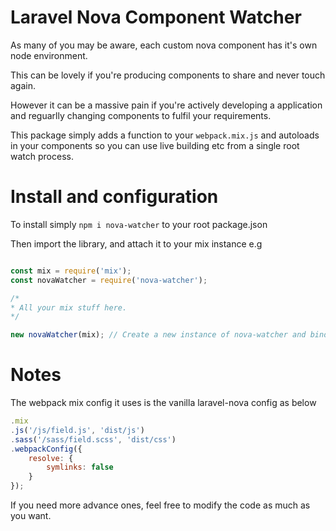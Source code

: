 # Laravel Nova Component Watcher

As many of you may be aware, each custom nova component has it's own node environment.

This can be lovely if you're producing components to share and never touch again.

However it can be a massive pain if you're actively developing a application and reguarlly changing components to fulfil your requirements.

This package simply adds a function to your `webpack.mix.js` and autoloads in your components so you can use live building etc from a single root watch process.

# Install and configuration

To install simply `npm i nova-watcher` to your root package.json

Then import the library, and attach it to your mix instance e.g

```js

const mix = require('mix');
const novaWatcher = require('nova-watcher');

/*
* All your mix stuff here.
*/

new novaWatcher(mix); // Create a new instance of nova-watcher and bind your mix instance.

```

# Notes

The webpack mix config it uses is the vanilla laravel-nova config as below

```js
.mix
.js('/js/field.js', 'dist/js')
.sass('/sass/field.scss', 'dist/css')
.webpackConfig({
    resolve: {
        symlinks: false
    }
});
```

If you need more advance ones, feel free to modify the code as much as you want.